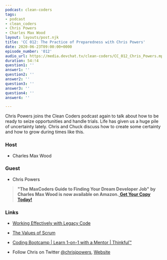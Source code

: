 ```yaml
---
podcast: clean-coders
tags:
- podcast
- clean_coders
- Chris Powers
- Charles Max Wood
layout: layouts/post.njk
title: 'CC 012: The Practice of Preparedness with Chris Powers'
date: 2020-06-23T09:00:00+0000
episode_number: '012'
audio_url: https://media.devchat.tv/clean-coders/CC_012_Chris_Powers.mp3
duration: 54:!4
question1: ''
answer1: ''
question2: ''
answer2: ''
question3: ''
answer3: ''
question4: ''
answer4: ''

---
```


Chris Powers joins the Clean Coders podcast again to talk about how to be ready to seize opportunities and handle trials. Life has given us a huge pile of uncertainty lately. Chris and Chuck discuss how to create some certainty and how to grow during times like this.

### **Host**

- Charles Max Wood

### **Guest**

- Chris Powers

> **"The MaxCoders Guide to Finding Your Dream Developer Job" by Charles Max Wood is now available on Amazon.**[ **Get Your Copy Today!**](https://www.amazon.com/gp/product/B081MBL5C9/ref=as_li_ss_tl?ie=UTF8&linkCode=sl1&tag=devchattv-20&linkId=9d61363241636e2546ef46abba198746&language=en_US)

### **Links**

- [Working Effectively with Legacy Code](https://amzn.to/3aY4bG0)
- [The Values of Scrum](https://www.scrumalliance.org/about-scrum/values)
- [Coding Bootcamp | Learn 1-on-1 with a Mentor | Thinkful™](https://www.thinkful.com/)

- Follow Chris on Twitter [@chrisjpowers](https://twitter.com/chrisjpowers), [Website](http://chrisjpowers.com/)
